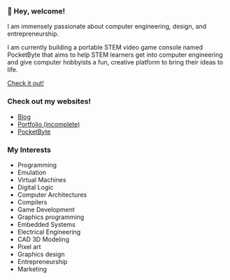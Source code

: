 ### 👋 Hey, welcome!

I am immensely passionate about computer engineering, design, and entrepreneurship. 

I am currently building a portable STEM video game console named PocketByte that aims to help STEM learners get into computer engineering and give computer hobbyists a fun, creative platform to bring their ideas to life. 

[Check it out!](https://pocketbyte.co)

### Check out my websites!
- [Blog](https://bytebase.pages.dev)
- [Portfolio (incomplete)](https://omrawaleyportfolio.vercel.app)
- [PocketByte](https://pocketbyte.co)

### My Interests

- Programming
- Emulation
- Virtual Machines
- Digital Logic
- Computer Architectures
- Compilers
- Game Development
- Graphics programming
- Embedded Systems
- Electrical Engineering
- CAD 3D Modeling
- Pixel art
- Graphics design
- Entrepreneurship
- Marketing
